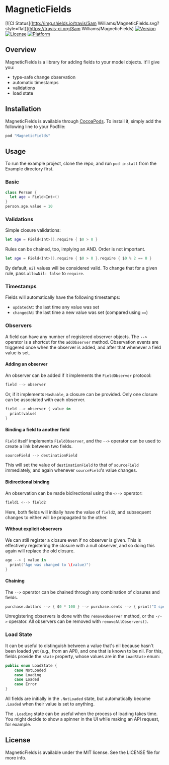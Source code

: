 # MagneticFields

[![CI Status](http://img.shields.io/travis/Sam Williams/MagneticFields.svg?style=flat)](https://travis-ci.org/Sam Williams/MagneticFields)
[![Version](https://img.shields.io/cocoapods/v/MagneticFields.svg?style=flat)](http://cocoapods.org/pods/MagneticFields)
[![License](https://img.shields.io/cocoapods/l/MagneticFields.svg?style=flat)](http://cocoapods.org/pods/MagneticFields)
[![Platform](https://img.shields.io/cocoapods/p/MagneticFields.svg?style=flat)](http://cocoapods.org/pods/MagneticFields)

## Overview

MagneticFields is a library for adding fields to your model objects.  It'll give you:
* type-safe change observation
* automatic timestamps
* validations
* load state

## Installation

MagneticFields is available through [CocoaPods](http://cocoapods.org). To install
it, simply add the following line to your Podfile:

```ruby
pod "MagneticFields"
```

## Usage

To run the example project, clone the repo, and run `pod install` from the Example directory first.

### Basic

```swift
class Person {
  let age = Field<Int>()
}
person.age.value = 10
```

### Validations

Simple closure validations:

```swift
let age = Field<Int>().require { $0 > 0 }
```

Rules can be chained, too, implying an AND.  Order is not important.

```swift
let age = Field<Int>().require { $0 > 0 }.require { $0 % 2 == 0 }
```

By default, `nil` values will be considered valid.  To change that for a given rule, pass `allowNil: false` to `require`.

### Timestamps

Fields will automatically have the following timestamps:
* `updatedAt`: the last time any value was set
* `changedAt`: the last time a new value was set (compared using `==`)

### Observers

A field can have any number of registered observer objects.  The `-->` operator is a shortcut for the `addObserver` method.  Observation events are triggered once when the observer is added, and after that whenever a field value is set.

#### Adding an observer

An observer can be added if it implements the `FieldObserver` protocol:

```swift
field --> observer
```

Or, if it implements `Hashable`, a closure can be provided.  Only one closure can be associated with each observer.
```swift
field --> observer { value in
  print(value)
}
```
#### Binding a field to another field

`Field` itself implements `FieldObserver`, and the `-->` operator can be used to create a link between two fields.

```swift
sourceField --> destinationField
```
This will set the value of `destinationField` to that of `sourceField` immediately, and again whenever `sourceField`'s value changes.

#### Bidirectional binding

An observation can be made bidirectional using the `<-->` operator:

```swift
field1 <--> field2
```
Here, both fields will initially have the value of `field2`, and subsequent changes to either will be propagated to the other.

#### Without explicit observers

We can still register a closure even if no observer is given.  This is effectively registering the closure with a null observer, and so doing this again will replace the old closure.

```swift
age --> { value in 
  print("Age was changed to \(value)")
}
```

#### Chaining

The `-->` operator can be chained through any combination of closures and fields.

```swift
purchase.dollars --> { $0 * 100 } --> purchase.cents --> { print("I spent \($0) cents") }
```

Unregistering observers is done with the `removeObserver` method, or the `-/->` operator.  All observers can be removed with `removeAllObservers()`.

### Load State

It can be useful to distinguish between a value that's nil because hasn't been loaded yet (e.g., from an API), and one that is known to be nil.  For this, fields provide the `state` property, whose values are in the `LoadState` enum:

```swift
public enum LoadState {
    case NotLoaded
    case Loading
    case Loaded
    case Error
}
```

All fields are initially in the `.NotLoaded` state, but automatically become `.Loaded` when their value is set to anything.

The `.Loading` state can be useful when the process of loading takes time.  You might decide to show a spinner in the UI while making an API request, for example.

## License

MagneticFields is available under the MIT license. See the LICENSE file for more info.
